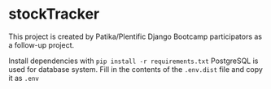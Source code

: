 # stockTracker

This project is created by Patika/Plentific Django Bootcamp participators as a follow-up project.



Install dependencies with `pip install -r requirements.txt`
PostgreSQL is used for database system. 
Fill in the contents of the `.env.dist` file and copy it as `.env`